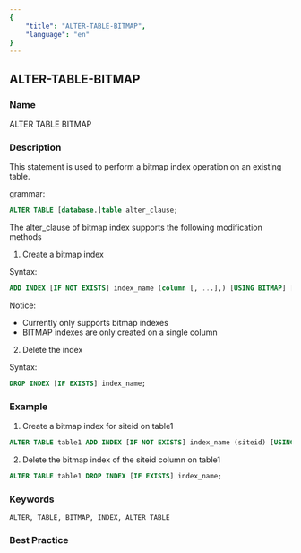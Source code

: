 ```yaml
---
{
    "title": "ALTER-TABLE-BITMAP",
    "language": "en"
}
---
```


<!--
Licensed to the Apache Software Foundation (ASF) under one
or more contributor license agreements.  See the NOTICE file
distributed with this work for additional information
regarding copyright ownership.  The ASF licenses this file
to you under the Apache License, Version 2.0 (the
"License"); you may not use this file except in compliance
with the License.  You may obtain a copy of the License at

  http://www.apache.org/licenses/LICENSE-2.0

Unless required by applicable law or agreed to in writing,
software distributed under the License is distributed on an
"AS IS" BASIS, WITHOUT WARRANTIES OR CONDITIONS OF ANY
KIND, either express or implied.  See the License for the
specific language governing permissions and limitations
under the License.
-->

## ALTER-TABLE-BITMAP

### Name

ALTER TABLE BITMAP

### Description

This statement is used to perform a bitmap index operation on an existing table.

grammar:

```sql
ALTER TABLE [database.]table alter_clause;
```

The alter_clause of bitmap index supports the following modification methods

1. Create a bitmap index

 Syntax:

```sql
ADD INDEX [IF NOT EXISTS] index_name (column [, ...],) [USING BITMAP] [COMMENT 'balabala'];
```

Notice:

- Currently only supports bitmap indexes
- BITMAP indexes are only created on a single column

2. Delete the index

Syntax:

```sql
DROP INDEX [IF EXISTS] index_name;
```

### Example

1. Create a bitmap index for siteid on table1

```sql
ALTER TABLE table1 ADD INDEX [IF NOT EXISTS] index_name (siteid) [USING BITMAP] COMMENT 'balabala';
```

2. Delete the bitmap index of the siteid column on table1

```sql
ALTER TABLE table1 DROP INDEX [IF EXISTS] index_name;
```

### Keywords

```text
ALTER, TABLE, BITMAP, INDEX, ALTER TABLE
```

### Best Practice
